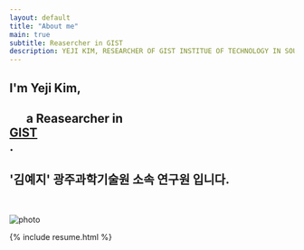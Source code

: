 ```yaml
---
layout: default
title: "About me"
main: true
subtitle: Reasercher in GIST 
description: YEJI KIM, RESEARCHER OF GIST INSTITUE OF TECHNOLOGY IN SOUTH KOREA. | 
---
```

<div class="intro-animation">
<section class="explanation">
    <h1 class="intro">
        I'm Yeji Kim, </h1>
        <h1 class="intro">	&nbsp;&nbsp;&nbsp;&nbsp;&nbsp;&nbsp;a Reasearcher in 
        <div class="intro-link">
            <a class="transition" href="http://ridicorp.com/" target="_blank">
                GIST 
            </a>
            <div class="underline-mask transition"></div>
            <div class="underline"></div>
        </div>.
    </h1>
    <h2 class="intro">'김예지' 광주과학기술원 소속 연구원 입니다.</h2> </br>
    
</section>
</div>

  ![photo](img/yejikim_photo.png)
  
{% include resume.html %}
